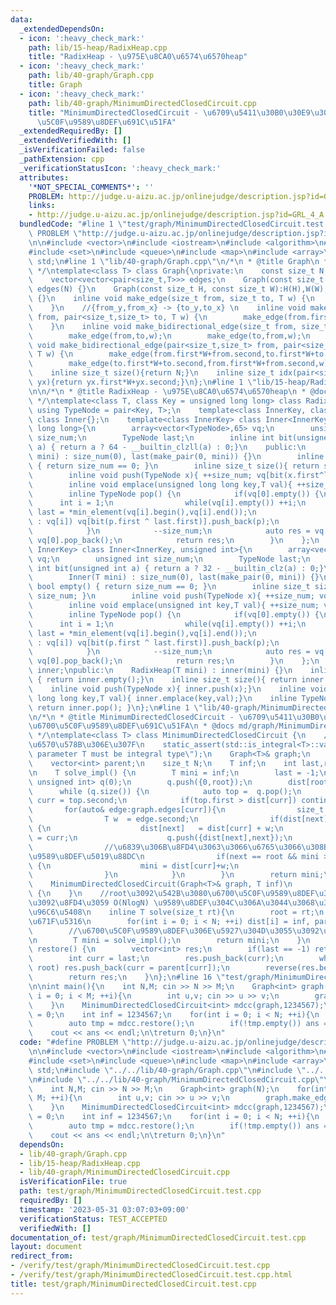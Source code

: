 ```yaml
---
data:
  _extendedDependsOn:
  - icon: ':heavy_check_mark:'
    path: lib/15-heap/RadixHeap.cpp
    title: "RadixHeap - \u975E\u8CA0\u6574\u6570heap"
  - icon: ':heavy_check_mark:'
    path: lib/40-graph/Graph.cpp
    title: Graph
  - icon: ':heavy_check_mark:'
    path: lib/40-graph/MinimumDirectedClosedCircuit.cpp
    title: "MinimumDirectedClosedCircuit - \u6709\u5411\u30B0\u30E9\u30D5\u306E\u6700\
      \u5C0F\u9589\u8DEF\u691C\u51FA"
  _extendedRequiredBy: []
  _extendedVerifiedWith: []
  _isVerificationFailed: false
  _pathExtension: cpp
  _verificationStatusIcon: ':heavy_check_mark:'
  attributes:
    '*NOT_SPECIAL_COMMENTS*': ''
    PROBLEM: http://judge.u-aizu.ac.jp/onlinejudge/description.jsp?id=GRL_4_A
    links:
    - http://judge.u-aizu.ac.jp/onlinejudge/description.jsp?id=GRL_4_A
  bundledCode: "#line 1 \"test/graph/MinimumDirectedClosedCircuit.test.cpp\"\n#define\
    \ PROBLEM \"http://judge.u-aizu.ac.jp/onlinejudge/description.jsp?id=GRL_4_A\"\
    \n\n#include <vector>\n#include <iostream>\n#include <algorithm>\n#include <cassert>\n\
    #include <set>\n#include <queue>\n#include <map>\n#include <array>\n\nusing namespace\
    \ std;\n#line 1 \"lib/40-graph/Graph.cpp\"\n/*\n * @title Graph\n * @docs md/graph/Graph.md\n\
    \ */\ntemplate<class T> class Graph{\nprivate:\n    const size_t N,H,W;\npublic:\n\
    \    vector<vector<pair<size_t,T>>> edges;\n    Graph(const size_t N):H(-1),W(-1),N(N),\
    \ edges(N) {}\n    Graph(const size_t H, const size_t W):H(H),W(W),N(H*W), edges(H*W)\
    \ {}\n    inline void make_edge(size_t from, size_t to, T w) {\n        edges[from].emplace_back(to,w);\n\
    \    }\n    //{from_y,from_x} -> {to_y,to_x} \n    inline void make_edge(pair<size_t,size_t>\
    \ from, pair<size_t,size_t> to, T w) {\n        make_edge(from.first*W+from.second,to.first*W+to.second,w);\n\
    \    }\n    inline void make_bidirectional_edge(size_t from, size_t to, T w) {\n\
    \        make_edge(from,to,w);\n        make_edge(to,from,w);\n    }\n    inline\
    \ void make_bidirectional_edge(pair<size_t,size_t> from, pair<size_t,size_t> to,\
    \ T w) {\n        make_edge(from.first*W+from.second,to.first*W+to.second,w);\n\
    \        make_edge(to.first*W+to.second,from.first*W+from.second,w);\n    }\n\
    \    inline size_t size(){return N;}\n    inline size_t idx(pair<size_t,size_t>\
    \ yx){return yx.first*W+yx.second;}\n};\n#line 1 \"lib/15-heap/RadixHeap.cpp\"\
    \n\n/*\n * @title RadixHeap - \u975E\u8CA0\u6574\u6570heap\n * @docs md/heap/RadixHeap.md\n\
    \ */\ntemplate<class T, class Key = unsigned long long> class RadixHeap{\n   \
    \ using TypeNode = pair<Key, T>;\n    template<class InnerKey, class ZZ=InnerKey>\
    \ class Inner{};\n    template<class InnerKey> class Inner<InnerKey, unsigned\
    \ long long>{\n        array<vector<TypeNode>,65> vq;\n        unsigned long long\
    \ size_num;\n        TypeNode last;\n        inline int bit(unsigned long long\
    \ a) { return a ? 64 - __builtin_clzll(a) : 0;}\n    public:\n        Inner(T\
    \ mini) : size_num(0), last(make_pair(0, mini)) {}\n        inline bool empty()\
    \ { return size_num == 0; }\n        inline size_t size(){ return size_num; }\n\
    \        inline void push(TypeNode x){ ++size_num; vq[bit(x.first^last.first)].push_back(x);}\n\
    \        inline void emplace(unsigned long long key,T val){ ++size_num; vq[bit(key^last.first)].emplace_back(key,val);}\n\
    \        inline TypeNode pop() {\n            if(vq[0].empty()) {\n          \
    \      int i = 1;\n                while(vq[i].empty()) ++i;\n               \
    \ last = *min_element(vq[i].begin(),vq[i].end());\n                for(auto &p\
    \ : vq[i]) vq[bit(p.first ^ last.first)].push_back(p);\n                vq[i].clear();\n\
    \            }\n            --size_num;\n            auto res = vq[0].back();\
    \ vq[0].pop_back();\n            return res;\n        }\n    };\n    template<class\
    \ InnerKey> class Inner<InnerKey, unsigned int>{\n        array<vector<TypeNode>,33>\
    \ vq;\n        unsigned int size_num;\n        TypeNode last;\n        inline\
    \ int bit(unsigned int a) { return a ? 32 - __builtin_clz(a) : 0;}\n    public:\n\
    \        Inner(T mini) : size_num(0), last(make_pair(0, mini)) {}\n        inline\
    \ bool empty() { return size_num == 0; }\n        inline size_t size(){ return\
    \ size_num; }\n        inline void push(TypeNode x){ ++size_num; vq[bit(x.first^last.first)].push_back(x);}\n\
    \        inline void emplace(unsigned int key,T val){ ++size_num; vq[bit(key^last.first)].emplace_back(key,val);}\n\
    \        inline TypeNode pop() {\n            if(vq[0].empty()) {\n          \
    \      int i = 1;\n                while(vq[i].empty()) ++i;\n               \
    \ last = *min_element(vq[i].begin(),vq[i].end());\n                for(auto &p\
    \ : vq[i]) vq[bit(p.first ^ last.first)].push_back(p);\n                vq[i].clear();\n\
    \            }\n            --size_num;\n            auto res = vq[0].back();\
    \ vq[0].pop_back();\n            return res;\n        }\n    };\n    Inner<Key,Key>\
    \ inner;\npublic:\n    RadixHeap(T mini) : inner(mini) {}\n    inline bool empty()\
    \ { return inner.empty();}\n    inline size_t size(){ return inner.size();}\n\
    \    inline void push(TypeNode x){ inner.push(x);}\n    inline void emplace(unsigned\
    \ long long key,T val){ inner.emplace(key,val);}\n    inline TypeNode pop() {\
    \ return inner.pop(); }\n};\n#line 1 \"lib/40-graph/MinimumDirectedClosedCircuit.cpp\"\
    \n/*\n * @title MinimumDirectedClosedCircuit - \u6709\u5411\u30B0\u30E9\u30D5\u306E\
    \u6700\u5C0F\u9589\u8DEF\u691C\u51FA\n * @docs md/graph/MinimumDirectedClosedCircuit.md\n\
    \ */\ntemplate<class T> class MinimumDirectedClosedCircuit {\n    //T\u306F\u6574\
    \u6570\u578B\u306E\u307F\n    static_assert(std::is_integral<T>::value, \"template\
    \ parameter T must be integral type\");\n    Graph<T>& graph;\n    vector<T> dist;\n\
    \    vector<int> parent;\n    size_t N;\n    T inf;\n    int last,root;\nprivate:\n\
    \n    T solve_impl() {\n        T mini = inf;\n        last = -1;\n        RadixHeap<int,\
    \ unsigned int> q(0);\n        q.push({0,root});\n        dist[root] = 0;\n  \
    \      while (q.size()) {\n            auto top =  q.pop();\n            size_t\
    \ curr = top.second;\n            if(top.first > dist[curr]) continue;\n     \
    \       for(auto& edge:graph.edges[curr]){\n                size_t next = edge.first;\n\
    \                T w  = edge.second;\n                if(dist[next] > dist[curr]+w)\
    \ {\n                    dist[next]   = dist[curr] + w;\n                    parent[next]\
    \ = curr;\n                    q.push({dist[next],next});\n                }\n\
    \                //\u6839\u306B\u8FD4\u3063\u3066\u6765\u3066\u308B\u306A\u3089\
    \u9589\u8DEF\u5019\u88DC\n                if(next == root && mini > dist[curr]+w)\
    \ {\n                    mini = dist[curr]+w;\n                    last = curr;\n\
    \                }\n            }\n        }\n        return mini;\n    }\npublic:\n\
    \    MinimumDirectedClosedCircuit(Graph<T>& graph, T inf)\n            : graph(graph),N(graph.size()),dist(graph.size()),parent(graph.size()),inf(inf)\
    \ {\n    }\n    //root\u3092\u542B\u3080\u6700\u5C0F\u9589\u8DEF\u306E\u96C6\u5408\
    \u3092\u8FD4\u3059 O(NlogN) \u9589\u8DEF\u304C\u306A\u3044\u3068\u304D\u306F\u7A7A\
    \u96C6\u5408\n    inline T solve(size_t rt){\n        root = rt;\n        //\u521D\
    \u671F\u5316\n        for(int i = 0; i < N; ++i) dist[i] = inf, parent[i] = -1;\n\
    \        //\u6700\u5C0F\u9589\u8DEF\u306E\u5927\u304D\u3055\u3092\u6C7A\u3081\u308B\
    \n        T mini = solve_impl();\n        return mini;\n    }\n    vector<int>\
    \ restore() {\n        vector<int> res;\n        if(last == -1) return res;\n\
    \        int curr = last;\n        res.push_back(curr);\n        while(curr !=\
    \ root) res.push_back(curr = parent[curr]);\n        reverse(res.begin(),res.end());\n\
    \        return res;\n    }\n};\n#line 16 \"test/graph/MinimumDirectedClosedCircuit.test.cpp\"\
    \n\nint main(){\n    int N,M; cin >> N >> M;\n    Graph<int> graph(N);\n    for(int\
    \ i = 0; i < M; ++i){\n        int u,v; cin >> u >> v;\n        graph.make_edge(u,v,1);\n\
    \    }\n    MinimumDirectedClosedCircuit<int> mdcc(graph,1234567);\n    int ans\
    \ = 0;\n    int inf = 1234567;\n    for(int i = 0; i < N; ++i){\n        mdcc.solve(i);\n\
    \        auto tmp = mdcc.restore();\n        if(!tmp.empty()) ans = 1;\n    }\n\
    \    cout << ans << endl;\n\treturn 0;\n}\n"
  code: "#define PROBLEM \"http://judge.u-aizu.ac.jp/onlinejudge/description.jsp?id=GRL_4_A\"\
    \n\n#include <vector>\n#include <iostream>\n#include <algorithm>\n#include <cassert>\n\
    #include <set>\n#include <queue>\n#include <map>\n#include <array>\n\nusing namespace\
    \ std;\n#include \"../../lib/40-graph/Graph.cpp\"\n#include \"../../lib/15-heap/RadixHeap.cpp\"\
    \n#include \"../../lib/40-graph/MinimumDirectedClosedCircuit.cpp\"\n\nint main(){\n\
    \    int N,M; cin >> N >> M;\n    Graph<int> graph(N);\n    for(int i = 0; i <\
    \ M; ++i){\n        int u,v; cin >> u >> v;\n        graph.make_edge(u,v,1);\n\
    \    }\n    MinimumDirectedClosedCircuit<int> mdcc(graph,1234567);\n    int ans\
    \ = 0;\n    int inf = 1234567;\n    for(int i = 0; i < N; ++i){\n        mdcc.solve(i);\n\
    \        auto tmp = mdcc.restore();\n        if(!tmp.empty()) ans = 1;\n    }\n\
    \    cout << ans << endl;\n\treturn 0;\n}\n"
  dependsOn:
  - lib/40-graph/Graph.cpp
  - lib/15-heap/RadixHeap.cpp
  - lib/40-graph/MinimumDirectedClosedCircuit.cpp
  isVerificationFile: true
  path: test/graph/MinimumDirectedClosedCircuit.test.cpp
  requiredBy: []
  timestamp: '2023-05-31 03:07:03+09:00'
  verificationStatus: TEST_ACCEPTED
  verifiedWith: []
documentation_of: test/graph/MinimumDirectedClosedCircuit.test.cpp
layout: document
redirect_from:
- /verify/test/graph/MinimumDirectedClosedCircuit.test.cpp
- /verify/test/graph/MinimumDirectedClosedCircuit.test.cpp.html
title: test/graph/MinimumDirectedClosedCircuit.test.cpp
---
```

